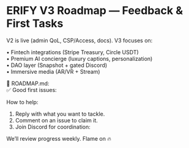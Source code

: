 # ERIFY V3 Roadmap — Feedback & First Tasks

V2 is live (admin QoL, CSP/Access, docs). V3 focuses on:

• Fintech integrations (Stripe Treasury, Circle USDT)  
• Premium AI concierge (luxury captions, personalization)  
• DAO layer (Snapshot + gated Discord)  
• Immersive media (AR/VR + Stream)  

🔗 ROADMAP.md: <link>  
✅ Good first issues: <link-to-issues-filter>  

How to help:  
1) Reply with what you want to tackle.  
2) Comment on an issue to claim it.  
3) Join Discord for coordination: <invite-link>  

We’ll review progress weekly. Flame on 🔥